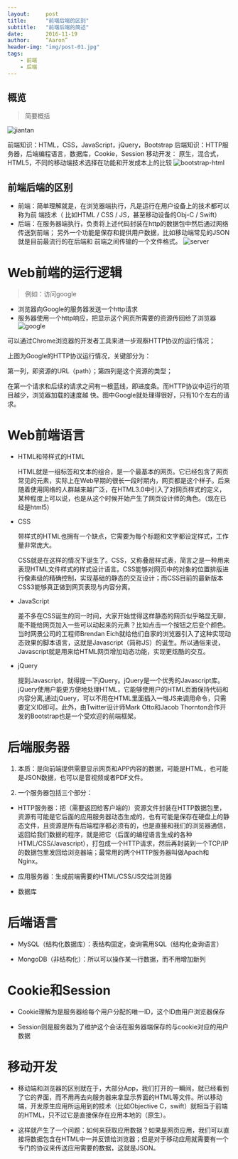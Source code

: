 ```yaml
---
layout:     post
title:      "前端后端的区别"
subtitle:   "前端后端的简述"
date:       2016-11-19
author:     “Aaron”
header-img: "img/post-01.jpg"
tags:
    - 前端
    - 后端
---
```


## 概览

>简要概括

![jiantan](/img/in-post/post-js-version/jiantan.png)

前端知识：HTML，CSS，JavaScript，jQuery，Bootstrap
后端知识：HTTP服务器，后端编程语言，数据库，Cookie，Session
移动开发： 原生，混合式，HTML5，不同的移动端技术选择在功能和开发成本上的比较
![bootstrap-html](/img/in-post/post-js-version/bootstrap-html.png)

## 前端后端的区别

* 前端：简单理解就是，在浏览器端执行，凡是运行在用户设备上的技术都可以称为前
  端技术（ 比如HTML / CSS / JS，甚至移动设备的Obj-C / Swift）
* 后端：在服务器端执行，负责将上述代码封装在http的数据包中然后通过网络传送到前端；
  另外一个功能是保存和提供用户数据，比如移动端常见的JSON就是目前最流行的在后端和
  前端之间传输的一个文件格式。
![server](/img/in-post/post-js-version/server.jpg)

# Web前端的运行逻辑

>例如：访问google

* 浏览器向Google的服务器发送一个http请求
* 服务器使用一个http响应，把显示这个网页所需要的资源传回给了浏览器
![google](/img/in-post/post-js-version/google.jpg)

可以通过Chrome浏览器的开发者工具来进一步观察HTTP协议的运行情况；

上图为Google的HTTP协议运行情况，关键部分为：

第一列，即资源的URL（path）；第四列是这个资源的类型；

在第一个请求和后续的请求之间有一根蓝线，即进度条。而HTTP协议中运行的项目越少，浏览器加载的速度越
快。图中Google就处理得很好，只有10个左右的请求。

# Web前端语言

* HTML和带样式的HTML

  HTML就是一组标签和文本的组合，是一个最基本的网页。它已经包含了网页常见的元素，实际上在Web早期的很长一段时期内，网页都是这个样子。后来随着使用网络的人群越来越广泛，在HTML3.0中引入了对网页样式的定义，某种程度上可以说，也是从这个时候开始产生了网页设计师的角色。（现在已经是html5）

* CSS

  带样式的HTML也拥有一个缺点，它需要为每个标题和文字都设定样式，工作量非常庞大。

  CSS就是在这样的情况下诞生了。CSS，又称叠层样式表，简言之是一种用来表现HTML文件样式的样式设计语言。CSS能够对网页中的对象的位置排版进行像素级的精确控制，实现基础的静态的交互设计；而CSS目前的最新版本CSS3能够真正做到网页表现与内容分离。

* JavaScript

  差不多在CSS诞生的同一时间，大家开始觉得这样静态的网页似乎略显无聊，能不能给网页加入一些可以动起来的元素？比如点击一个按钮之后变个颜色。当时网景公司的工程师Brendan Eich就给他们自家的浏览器引入了这种实现动态效果的脚本语言，这就是Javascript（简称JS）的诞生。所以通俗来说，Javascript就是用来给HTML网页增加动态功能，实现更炫酷的交互。

* jQuery

  提到Javascript，就得提一下jQuery。jQuery是一个优秀的Javascript库。jQuery使用户能更方便地处理HTML，它能够使用户的HTML页面保持代码和内容分离,通过jQuery，可以不用在HTML里面插入一堆JS来调用命令，只需要定义ID即可。此外，由Twitter设计师Mark Otto和Jacob Thornton合作开发的Bootstrap也是一个受欢迎的前端框架。

# 后端服务器

1. 本质：是向前端提供需要显示网页和APP内容的数据，可能是HTML，也可能是JSON数据，也可以是音视频或者PDF文件。

2. 一个服务器包括三个部分：

* HTTP服务器：把（需要返回给客户端的）资源文件封装在HTTP数据包里，资源有可能是它后面的应用服务器动态生成的，也有可能是保存在硬盘上的静态文件，且资源是所有后端程序都必须有的，也是直接和我们的浏览器通信，返回给我们数据的程序，就是把它（后面的编程语言生成的各种HTML/CSS/Javascript），打包成一个HTTP请求，然后再封装到一个TCP/IP的数据包里发回给浏览器端；最常用的两个HTTP服务器叫做Apach和Nginx。

* 应用服务器：生成前端需要的HTML/CSS/JS交给浏览器

* 数据库

# 后端语言

* MySQL（结构化数据库）：表结构固定，查询需用SQL（结构化查询语言）

* MongoDB（非结构化）：所以可以操作某一行数据，而不用增加新列

# Cookie和Session

* Cookie理解为是服务器给每个用户分配的唯一ID，这个ID由用户浏览器保存

* Session则是服务器为了维护这个会话在服务器端保存的与cookie对应的用户数据

# 移动开发

* 移动端和浏览器的区别就在于，大部分App，我们打开的一瞬间，就已经看到了它的界面，而不用再去向服务器来拿显示界面的HTML等文件。所以移动端，开发原生应用所运用到的技术（比如Objective C，swift）就相当于前端的HTML，只不过它是直接保存在应用本地的（原生）。

* 这样就产生了一个问题：如何来获取应用数据？如果是网页应用，我们可以直接将数据包含在HTML中一并反馈给浏览器；但是对于移动应用就需要有一个专门的协议来传送应用需要的数据，这就是JSON。
